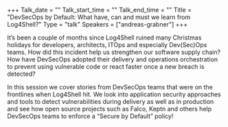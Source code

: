+++
Talk_date = ""
Talk_start_time = ""
Talk_end_time = ""
Title = "DevSecOps by Default: What have, can and must we learn from Log4Shell?"
Type = "talk"
Speakers = ["andreas-grabner"]
+++

It’s been a couple of months since Log4Shell ruined many Christmas holidays for developers, architects, ITOps and especially Dev(Sec)Ops teams. How did this incident help us strengthen our software supply chain? How have DevSecOps adopted their delivery and operations orchestration to prevent using vulnerable code or react faster once a new breach is detected?

In this session we cover stories from DevSecOps teams that were on the frontlines when Log4Shell hit. We look into application security approaches and tools to detect vulnerabilities during delivery as well as in production and see how open source projects such as Falco, Keptn and others help DevSecOps teams to enforce a “Secure by Default” policy!
